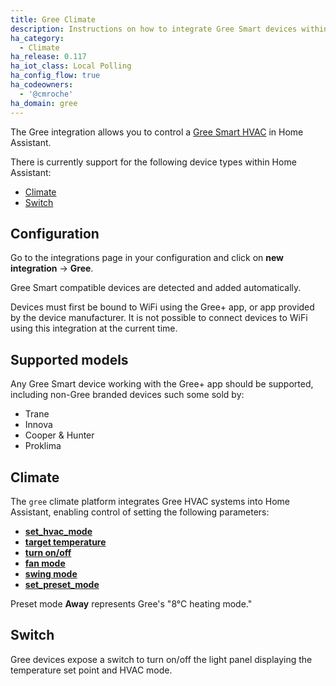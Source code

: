 ```yaml
---
title: Gree Climate
description: Instructions on how to integrate Gree Smart devices within Home Assistant.
ha_category:
  - Climate
ha_release: 0.117
ha_iot_class: Local Polling
ha_config_flow: true
ha_codeowners:
  - '@cmroche'
ha_domain: gree
---
```


The Gree integration allows you to control a [Gree Smart HVAC](http://global.gree.com/) in Home Assistant.

There is currently support for the following device types within Home Assistant:

- [Climate](#climate)
- [Switch](#switch)
 
## Configuration

Go to the integrations page in your configuration and click on **new integration** -> **Gree**.

Gree Smart compatible devices are detected and added automatically.

<div class='note'>

Devices must first be bound to WiFi using the Gree+ app, or app provided by the device manufacturer. It is not possible to connect devices to WiFi using this integration at the current time.

</div>

## Supported models

Any Gree Smart device working with the Gree+ app should be supported, including non-Gree branded devices such some sold by:

- Trane
- Innova
- Cooper & Hunter
- Proklima

## Climate

The `gree` climate platform integrates Gree HVAC systems into Home Assistant, enabling control of setting the following parameters:

- [**set_hvac_mode**](/integrations/climate/#service-climateset_hvac_mode)
- [**target temperature**](/integrations/climate#service-climateset_temperature)
- [**turn on/off**](/integrations/climate#service-climateturn_on)
- [**fan mode**](/integrations/climate#service-climateset_fan_mode)
- [**swing mode**](/integrations/climate#service-climateset_swing_mode)
- [**set_preset_mode**](/integrations/climate#service-climateset_preset_mode)

<div class='note'>

Preset mode **Away** represents Gree's "8°C heating mode."

</div>

## Switch

Gree devices expose a switch to turn on/off the light panel displaying the temperature set point and HVAC mode.